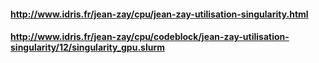 #### http://www.idris.fr/jean-zay/cpu/jean-zay-utilisation-singularity.html
#### http://www.idris.fr/jean-zay/cpu/codeblock/jean-zay-utilisation-singularity/12/singularity_gpu.slurm
